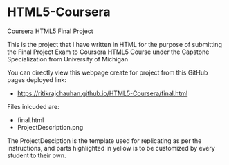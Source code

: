 # HTML5-Coursera
Coursera HTML5 Final Project

This is the project that I have written in HTML for the purpose of submitting the Final Project Exam to Coursera HTML5 Course under the Capstone Specialization from University of Michigan

You can directly view this webpage create for project from this GitHub pages deployed link:
* https://ritikrajchauhan.github.io/HTML5-Coursera/final.html

Files inlcuded are:
* final.html
* ProjectDescription.png

The ProjectDesciption is the template used for replicating as per the instructions, and parts highlighted in yellow is to be customized by every student to their own.
